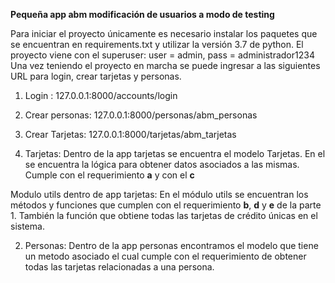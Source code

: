 **Pequeña app abm modificación de usuarios a modo de testing**

Para iniciar el proyecto únicamente es necesario instalar los paquetes que se encuentran en requirements.txt y utilizar 
la versión 3.7 de python.
El proyecto viene con el superuser: user = admin, pass = administrador1234
Una vez teniendo el proyecto en marcha se puede ingresar a las siguientes URL para login, crear tarjetas y personas.

1. Login : 127.0.0.1:8000/accounts/login
2. Crear personas: 127.0.0.1:8000/personas/abm_personas
3. Crear Tarjetas: 127.0.0.1:8000/tarjetas/abm_tarjetas


1. Tarjetas:
Dentro de la app tarjetas se encuentra el modelo Tarjetas. En el se encuentra la lógica para obtener
datos asociados a las mismas.
Cumple con el requerimiento **a** y con el **c**

Modulo utils dentro de app tarjetas: En el módulo utils se encuentran los métodos y funciones que cumplen con el requerimiento
**b**, **d** y **e** de la parte 1.
También la función que obtiene todas las tarjetas de crédito únicas en el sistema.

2. Personas:
Dentro de la app personas encontramos el modelo que tiene un metodo asociado el cual cumple con el requerimiento
de obtener todas las tarjetas relacionadas a una persona.


 
